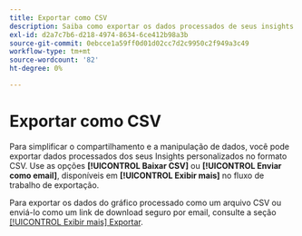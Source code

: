 ```yaml
---
title: Exportar como CSV
description: Saiba como exportar os dados processados de seus insights personalizados do painel em formato CSV.
exl-id: d2a7c7b6-d218-4974-8634-6ce412b98a3b
source-git-commit: 0ebcce1a59ff0d01d02cc7d2c9950c2f949a3c49
workflow-type: tm+mt
source-wordcount: '82'
ht-degree: 0%

---
```


# Exportar como CSV

Para simplificar o compartilhamento e a manipulação de dados, você pode exportar dados processados dos seus Insights personalizados no formato CSV. Use as opções **[!UICONTROL Baixar CSV]** ou **[!UICONTROL Enviar como email]**, disponíveis em **[!UICONTROL Exibir mais]** no fluxo de trabalho de exportação.

Para exportar os dados do gráfico processado como um arquivo CSV ou enviá-lo como um link de download seguro por email, consulte a seção [[!UICONTROL Exibir mais] Exportar](./view-more.md#export).
